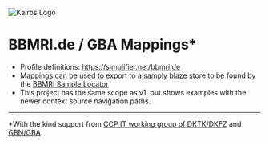 ![Kairos Logo](https://www.kairos.de/app/uploads/kairos-logo-blue.png "Kairos Logo")

BBMRI.de / GBA Mappings*
======================

* Profile definitions: https://simplifier.net/bbmri.de
* Mappings can be used to export to a [samply blaze](https://github.com/samply/blaze) store
  to be found by the [BBMRI Sample Locator](https://samplelocator.bbmri.de) 
* This project has the same scope as v1, but shows examples with the newer context source navigation paths.

---
*With the kind support from  [CCP IT working group of DKTK/DKFZ](https://dktk.dkfz.de/en/clinical-platform/working-groups-partners/ccp-it)
and [GBN/GBA](https://www.bbmri.de/).
